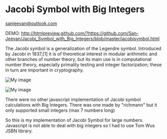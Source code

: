 Jacobi Symbol with Big Integers
===============================

sanjeevan@outlook.com

DEMO: http://htmlpreview.github.com/?https://github.com/San-Jeevan/Jacobi_Symbol_with_Big_Integers/blob/master/jacobisymbol.html


The Jacobi symbol is a generalization of the Legendre symbol. Introduced by Jacobi in 1837,[1] it is of theoretical interest in modular arithmetic and other branches of number theory, but its main use is in computational number theory, especially primality testing and integer factorization; these in turn are important in cryptography.



![My image](https://raw.github.com/San-Jeevan/Jacobi_Symbol_with_Big_Integers/master/jacobi2.png)

![My image](https://raw.github.com/San-Jeevan/Jacobi_Symbol_with_Big_Integers/master/jacobi.png)


There were no other javascript implementation of Jacobi symbol calculations with Big Integers. There was one made by "richmann" but it only supported small integers (max 7 numbers long)

So this is my implementation of Jacobi Symbol for large numbers. Javascript is not able to deal with big integers so I had to use Tom Wus JSBN library.
